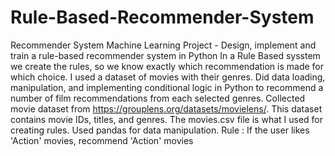 # Rule-Based-Recommender-System
Recommender System Machine Learning Project - Design, implement and train a rule-based recommender system in Python
In a Rule Based sysstem we create the rules, so we know exactly which recommendation is made for which choice.
I used  a dataset of movies with their genres. Did data loading, manipulation, and implementing conditional logic in Python to recommend a number of film recommendations from each selected genres.
Collected movie dataset from https://grouplens.org/datasets/movielens/. This dataset contains movie IDs, titles, and genres. The movies.csv file is what I used for creating rules.
Used pandas for data manipulation.
Rule : If the user likes 'Action' movies, recommend 'Action' movies
